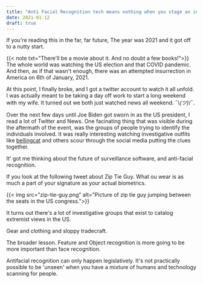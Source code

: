 ```yaml
---
title: "Anti Facial Recognition tech means nothing when you stage an insurrection."
date: 2021-01-12
draft: true
---
```


If you're reading this in the far, far future, The year was 2021 and it got off to a nutty start. 
<!--more-->
{{< note txt="There'll be a movie about it. And no doubt a few books!">}}
The whole world was watching the US election and that COVID pandemic. And then, as if that wasn't enough, there was an attempted insurrection in America on 6th of January, 2021. 

At this point, I finally broke, and I got a twitter account to watch it all unfold. I was actually meant to be taking a day off work to start a long weekend with my wife. It turned out we both just watched news all weekend. ¯\\_(ツ)_/¯. 

Over the next few days until Joe Biden got sworn in as the US president, I read a lot of Twitter and News. One facinating thing that was visible during the aftermath of the event, was the groups of people trying to identify the individuals involved. It was really interesting watching investigative outfits like [bellingcat](https://www.bellingcat.com/) and others scour through the social media putting the clues together.

It' got me thinking about the future of surveillance software, and anti-facial recognition. 

If you look at the following tweet about Zip Tie Guy. What ou wear is as much a part of your signature as your actual biometrics. 

{{< img src="zip-tie-guy.png" alt="Picture of zip tie guy jumping between the seats in the US congress.">}}

It turns out there's a lot of investigative groups that exist to catalog extremist views in the US.




Gear and clothing and sloppy tradecraft. 




The broader lesson. Feature and Object recognition is more going to be more important than face recognition.

Antifacial recognition can only happen legislatively. It's not practically possible to be 'unseen' when you have a mixture of humans and technology scanning for people. 
